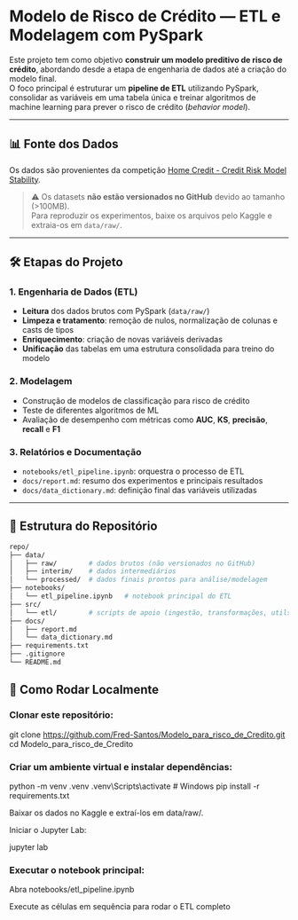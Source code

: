 # Modelo de Risco de Crédito — ETL e Modelagem com PySpark

Este projeto tem como objetivo **construir um modelo preditivo de risco de crédito**, abordando desde a etapa de engenharia de dados até a criação do modelo final.  
O foco principal é estruturar um **pipeline de ETL** utilizando PySpark, consolidar as variáveis em uma tabela única e treinar algoritmos de machine learning para prever o risco de crédito (*behavior model*).  

---

## 📊 Fonte dos Dados
Os dados são provenientes da competição [Home Credit - Credit Risk Model Stability](https://www.kaggle.com/competitions/home-credit-credit-risk-model-stability/data).  

> ⚠️ Os datasets **não estão versionados no GitHub** devido ao tamanho (>100MB).  
> Para reproduzir os experimentos, baixe os arquivos pelo Kaggle e extraia-os em `data/raw/`.

---

## 🛠️ Etapas do Projeto

### 1. Engenharia de Dados (ETL)
- **Leitura** dos dados brutos com PySpark (`data/raw/`)
- **Limpeza e tratamento**: remoção de nulos, normalização de colunas e casts de tipos
- **Enriquecimento**: criação de novas variáveis derivadas
- **Unificação** das tabelas em uma estrutura consolidada para treino do modelo

### 2. Modelagem
- Construção de modelos de classificação para risco de crédito
- Teste de diferentes algoritmos de ML
- Avaliação de desempenho com métricas como **AUC**, **KS**, **precisão**, **recall** e **F1**

### 3. Relatórios e Documentação
- `notebooks/etl_pipeline.ipynb`: orquestra o processo de ETL
- `docs/report.md`: resumo dos experimentos e principais resultados
- `docs/data_dictionary.md`: definição final das variáveis utilizadas

---

## 📂 Estrutura do Repositório
```bash
repo/
├── data/
│   ├── raw/        # dados brutos (não versionados no GitHub)
│   ├── interim/    # dados intermediários
│   └── processed/  # dados finais prontos para análise/modelagem
├── notebooks/
│   └── etl_pipeline.ipynb   # notebook principal do ETL
├── src/
│   └── etl/        # scripts de apoio (ingestão, transformações, utils)
├── docs/
│   ├── report.md
│   └── data_dictionary.md
├── requirements.txt
├── .gitignore
└── README.md

```

## 🚀 Como Rodar Localmente

### Clonar este repositório:

git clone https://github.com/Fred-Santos/Modelo_para_risco_de_Credito.git
cd Modelo_para_risco_de_Credito


### Criar um ambiente virtual e instalar dependências:

python -m venv .venv
.venv\Scripts\activate  # Windows
pip install -r requirements.txt


Baixar os dados no Kaggle e extraí-los em data/raw/.

Iniciar o Jupyter Lab:

jupyter lab


### Executar o notebook principal:

Abra notebooks/etl_pipeline.ipynb

Execute as células em sequência para rodar o ETL completo
